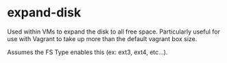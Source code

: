 # expand-disk

Used within VMs to expand the disk to all free space. Particularly useful for
use with Vagrant to take up more than the default vagrant box size.

Assumes the FS Type enables this (ex: ext3, ext4, etc...).
